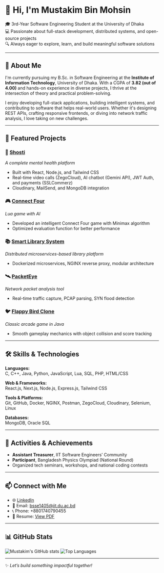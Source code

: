 # 👋 Hi, I'm Mustakim Bin Mohsin

🎓 3rd-Year Software Engineering Student at the University of Dhaka  
💻 Passionate about full-stack development, distributed systems, and open-source projects  
🔍 Always eager to explore, learn, and build meaningful software solutions  

---

## 🚀 About Me

I'm currently pursuing my B.Sc. in Software Engineering at the **Institute of Information Technology**, University of Dhaka. With a CGPA of **3.82 (out of 4.00)** and hands-on experience in diverse projects, I thrive at the intersection of theory and practical problem-solving.

I enjoy developing full-stack applications, building intelligent systems, and contributing to software that helps real-world users. Whether it's designing REST APIs, crafting responsive frontends, or diving into network traffic analysis, I love taking on new challenges.

---

## 💼 Featured Projects

### 🔗 [Shosti](https://github.com/FarhanTausif/shosti)  
*A complete mental health platform*  
- Built with React, Node.js, and Tailwind CSS  
- Real-time video calls (ZegoCloud), AI chatbot (Gemini API), JWT Auth, and payments (SSLCommerz)  
- Cloudinary, MailSend, and MongoDB integration

### 🎮 [Connect Four](https://github.com/T-T0ha/Connect-Four)  
*Lua game with AI*  
- Developed an intelligent Connect Four game with Minimax algorithm  
- Optimized evaluation function for better performance

### 📚 [Smart Library System](https://github.com/Piccolo7210/Smart-Library-System)  
*Distributed microservices-based library platform*  
- Dockerized microservices, NGINX reverse proxy, modular architecture  

### 🛰 [PacketEye](https://github.com/Piccolo7210/SPL1)  
*Network packet analysis tool*  
- Real-time traffic capture, PCAP parsing, SYN flood detection  

### 🐦 [Flappy Bird Clone](https://github.com/Piccolo7210/Flappy-Bird)  
*Classic arcade game in Java*  
- Smooth gameplay mechanics with object collision and score tracking  

---

## 🛠 Skills & Technologies

**Languages:**  
C, C++, Java, Python, JavaScript, Lua, SQL, PHP, HTML/CSS

**Web & Frameworks:**  
React.js, Next.js, Node.js, Express.js, Tailwind CSS

**Tools & Platforms:**  
Git, GitHub, Docker, NGINX, Postman, ZegoCloud, Cloudinary, Selenium, Linux

**Databases:**  
MongoDB, Oracle SQL

---

## 🌟 Activities & Achievements

- **Assistant Treasurer**, IIT Software Engineers’ Community  
- **Participant**, Bangladesh Physics Olympiad (National Round)  
- Organized tech seminars, workshops, and national coding contests  

---

## 📫 Connect with Me

- 🌐 [LinkedIn](https://www.linkedin.com/in/mustakim-bin-mohsin/)  
- 💌 Email: bsse1405@iit.du.ac.bd  
- 📞 Phone: +8801740790455  
- 🧠 Resume: [View PDF](https://docs.google.com/document/d/1RAZFTMS9vk3TcmjV4ZwxPs90V4C5aWwD8GToiNgk2Wo/edit?usp=sharing)

---

## 📊 GitHub Stats

![Mustakim's GitHub stats](https://github-readme-stats.vercel.app/api?username=Piccolo7210&show_icons=true&theme=radical)
![Top Languages](https://github-readme-stats.vercel.app/api/top-langs/?username=Piccolo7210&layout=compact&theme=radical)

---

✨ *Let’s build something impactful together!*
